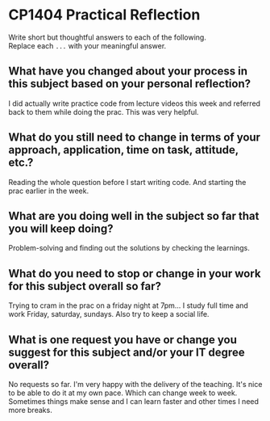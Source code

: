 # CP1404 Practical Reflection

Write short but thoughtful answers to each of the following.  
Replace each `...` with your meaningful answer.

## What have you changed about your process in this subject based on your personal reflection?
I did actually write practice code from lecture videos this week and referred back to them while doing the prac.
This was very helpful.

## What do you still need to change in terms of your approach, application, time on task, attitude, etc.?
Reading the whole question before I start writing code. And starting the prac earlier in the week.


## What are you doing well in the subject so far that you will keep doing?
Problem-solving and finding out the solutions by checking the learnings.


## What do you need to stop or change in your work for this subject overall so far?
Trying to cram in the prac on a friday night at 7pm... 
I study full time and work Friday, saturday, sundays. Also try to keep a social life.

## What is one request you have or change you suggest for this subject and/or your IT degree overall?
No requests so far. I'm very happy with the delivery of the teaching. It's nice to be able to do it at my own pace.
Which can change week to week. Sometimes things make sense and I can learn faster and other times I need more breaks.

